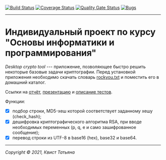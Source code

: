 [![Build Status](https://travis-ci.com/Rakabidaasta/desktop-crypto-tool.svg?branch=main)](https://travis-ci.com/Rakabidaasta/desktop-crypto-tool)
[![Coverage Status](https://coveralls.io/repos/github/Rakabidaasta/desktop-crypto-tool/badge.svg?branch=main)](https://coveralls.io/github/Rakabidaasta/desktop-crypto-tool?branch=main)
[![Quality Gate Status](https://sonarcloud.io/api/project_badges/measure?project=Rakabidaasta_desktop-crypto-tool&metric=alert_status)](https://sonarcloud.io/dashboard?id=Rakabidaasta_desktop-crypto-tool)
[![Bugs](https://sonarcloud.io/api/project_badges/measure?project=Rakabidaasta_desktop-crypto-tool&metric=bugs)](https://sonarcloud.io/dashboard?id=Rakabidaasta_desktop-crypto-tool)

---

# Индивидуальный проект по курсу "Основы информатики и программирования"

*Desktop crypto tool* --- приложение, позволяющее быстро решить некоторые базовые задачи криптографии. Перед установкой приложения необходимо скачать словарь [rockyou.txt](https://github.com/brannondorsey/naive-hashcat/releases/download/data/rockyou.txt) и поместить его в домашний каталог.

Ссылки на [отчёт](https://github.com/Rakabidaasta/desktop-crypto-tool/blob/main/docs/report.pdf), [презентацию](https://github.com/Rakabidaasta/desktop-crypto-tool/blob/main/docs/slides.pdf) и [описание тестов](https://github.com/Rakabidaasta/desktop-crypto-tool/blob/main/docs/tests.pdf).

Функции:
- [x] подбор строки, MD5-хеш которой соответствует заданному хешу (check_hash); 
- [x] дешифровка криптографического алгоритма RSA, при вводе необходимых переменных (p, q, e и само зашифрованное сообщение); 
- [x] перевод строки из UTF-8 в base16 (hex), base32 и base64.
 
---
_Copyright &copy; 2021, Квист Татьяна_
